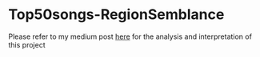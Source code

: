 # Top50songs-RegionSemblance

Please refer to my medium post [here](https://medium.com/@deep-anshi/overview-of-top-50-songs-country-wise-3c7f9a7982c) for the analysis and interpretation of this project

